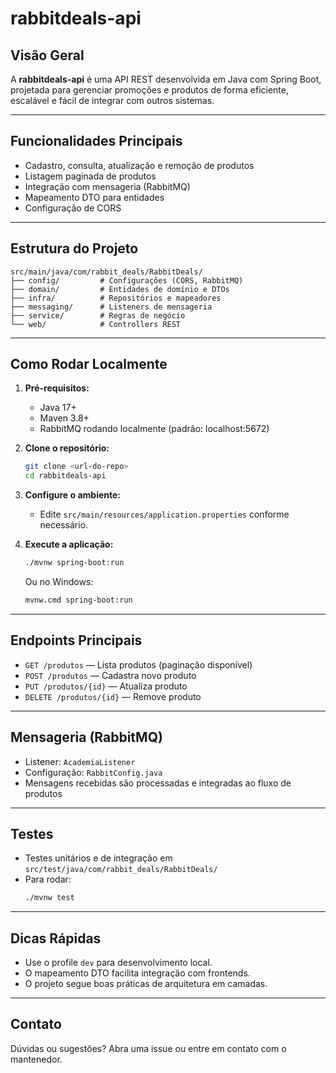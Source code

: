 # rabbitdeals-api

## Visão Geral
A **rabbitdeals-api** é uma API REST desenvolvida em Java com Spring Boot, projetada para gerenciar promoções e produtos de forma eficiente, escalável e fácil de integrar com outros sistemas.

---

## Funcionalidades Principais
- Cadastro, consulta, atualização e remoção de produtos
- Listagem paginada de produtos
- Integração com mensageria (RabbitMQ)
- Mapeamento DTO para entidades
- Configuração de CORS

---

## Estrutura do Projeto
```
src/main/java/com/rabbit_deals/RabbitDeals/
├── config/         # Configurações (CORS, RabbitMQ)
├── domain/         # Entidades de domínio e DTOs
├── infra/          # Repositórios e mapeadores
├── messaging/      # Listeners de mensageria
├── service/        # Regras de negócio
└── web/            # Controllers REST
```

---

## Como Rodar Localmente
1. **Pré-requisitos:**
   - Java 17+
   - Maven 3.8+
   - RabbitMQ rodando localmente (padrão: localhost:5672)

2. **Clone o repositório:**
   ```sh
   git clone <url-do-repo>
   cd rabbitdeals-api
   ```

3. **Configure o ambiente:**
   - Edite `src/main/resources/application.properties` conforme necessário.

4. **Execute a aplicação:**
   ```sh
   ./mvnw spring-boot:run
   ```
   Ou no Windows:
   ```sh
   mvnw.cmd spring-boot:run
   ```

---

## Endpoints Principais
- `GET /produtos` — Lista produtos (paginação disponível)
- `POST /produtos` — Cadastra novo produto
- `PUT /produtos/{id}` — Atualiza produto
- `DELETE /produtos/{id}` — Remove produto

---

## Mensageria (RabbitMQ)
- Listener: `AcademiaListener`
- Configuração: `RabbitConfig.java`
- Mensagens recebidas são processadas e integradas ao fluxo de produtos

---

## Testes
- Testes unitários e de integração em `src/test/java/com/rabbit_deals/RabbitDeals/`
- Para rodar:
   ```sh
   ./mvnw test
   ```

---

## Dicas Rápidas
- Use o profile `dev` para desenvolvimento local.
- O mapeamento DTO facilita integração com frontends.
- O projeto segue boas práticas de arquitetura em camadas.

---

## Contato
Dúvidas ou sugestões? Abra uma issue ou entre em contato com o mantenedor.
